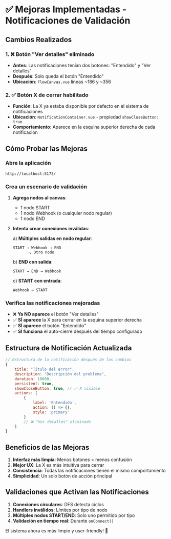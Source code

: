 # ✅ Mejoras Implementadas - Notificaciones de Validación

## Cambios Realizados

### 1. ❌ Botón "Ver detalles" eliminado
- **Antes**: Las notificaciones tenían dos botones: "Entendido" y "Ver detalles"
- **Después**: Solo queda el botón "Entendido" 
- **Ubicación**: `FlowCanvas.vue` líneas ~186 y ~356

### 2. ✅ Botón X de cerrar habilitado
- **Función**: La X ya estaba disponible por defecto en el sistema de notificaciones
- **Ubicación**: `NotificationContainer.vue` - propiedad `showCloseButton: true`
- **Comportamiento**: Aparece en la esquina superior derecha de cada notificación

## Cómo Probar las Mejoras

### Abre la aplicación
```
http://localhost:5173/
```

### Crea un escenario de validación
1. **Agrega nodos al canvas**:
   - 1 nodo START
   - 1 nodo Webhook (o cualquier nodo regular)
   - 1 nodo END

2. **Intenta crear conexiones inválidas**:

   a) **Múltiples salidas en nodo regular**:
   ```
   START → Webhook → END
          ↘ Otro nodo
   ```
   
   b) **END con salida**:
   ```
   START → END → Webhook
   ```
   
   c) **START con entrada**:
   ```
   Webhook → START
   ```

### Verifica las notificaciones mejoradas
- ❌ **Ya NO aparece** el botón "Ver detalles"
- ✅ **SÍ aparece** la X para cerrar en la esquina superior derecha
- ✅ **SÍ aparece** el botón "Entendido"
- ✅ **SÍ funciona** el auto-cierre después del tiempo configurado

## Estructura de Notificación Actualizada

```javascript
// Estructura de la notificación después de los cambios
{
    title: "Título del error",
    description: "Descripción del problema",
    duration: 10000,
    persistent: true,
    showCloseButton: true, // ✅ X visible
    actions: [
        {
            label: 'Entendido',
            action: () => {},
            style: 'primary'
        }
        // ❌ "Ver detalles" eliminado
    ]
}
```

## Beneficios de las Mejoras

1. **Interfaz más limpia**: Menos botones = menos confusión
2. **Mejor UX**: La X es más intuitiva para cerrar
3. **Consistencia**: Todas las notificaciones tienen el mismo comportamiento
4. **Simplicidad**: Un solo botón de acción principal

## Validaciones que Activan las Notificaciones

1. **Conexiones circulares**: DFS detecta ciclos
2. **Handlers inválidos**: Límites por tipo de nodo
3. **Múltiples nodos START/END**: Solo uno permitido por tipo
4. **Validación en tiempo real**: Durante `onConnect()`

El sistema ahora es más limpio y user-friendly! 🎉
